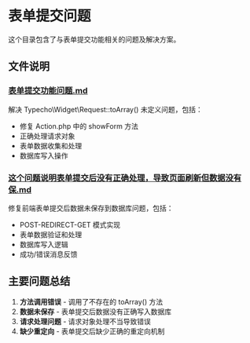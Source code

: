 # 表单提交问题

这个目录包含了与表单提交功能相关的问题及解决方案。

## 文件说明

### [表单提交功能问题.md](表单提交功能问题.md)
解决 Typecho\Widget\Request::toArray() 未定义问题，包括：
- 修复 Action.php 中的 showForm 方法
- 正确处理请求对象
- 表单数据收集和处理
- 数据库写入操作

### [这个问题说明表单提交后没有正确处理，导致页面刷新但数据没有保.md](这个问题说明表单提交后没有正确处理，导致页面刷新但数据没有保.md)
修复前端表单提交后数据未保存到数据库问题，包括：
- POST-REDIRECT-GET 模式实现
- 表单数据验证和处理
- 数据库写入逻辑
- 成功/错误消息反馈

## 主要问题总结

1. **方法调用错误** - 调用了不存在的 toArray() 方法
2. **数据未保存** - 表单提交后数据没有正确写入数据库
3. **请求处理问题** - 请求对象处理不当导致错误
4. **缺少重定向** - 表单提交后缺少正确的重定向机制